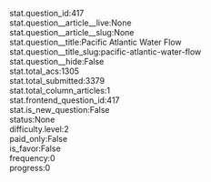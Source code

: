 stat.question_id:417  
stat.question__article__live:None  
stat.question__article__slug:None  
stat.question__title:Pacific Atlantic Water Flow  
stat.question__title_slug:pacific-atlantic-water-flow  
stat.question__hide:False  
stat.total_acs:1305  
stat.total_submitted:3379  
stat.total_column_articles:1  
stat.frontend_question_id:417  
stat.is_new_question:False  
status:None  
difficulty.level:2  
paid_only:False  
is_favor:False  
frequency:0  
progress:0  
